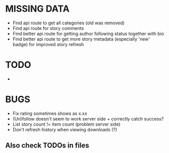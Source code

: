 
# MISSING DATA

- Find api route to get all categories (old was removed)
- Find api route for story comments
- Find better api route for getting author following status together with bio
- Find better api route to get more story metadata (especially 'new' badge) for improved story refresh

# TODO

- 

# BUGS

- Fix rating sometimes shows as x.xx
- (Un)follow doesn't seem to work server side + correctly catch success?
- List story count != item count (problem server side)
- Don't refresh history when viewing downloads (?)

## Also check TODOs in files
